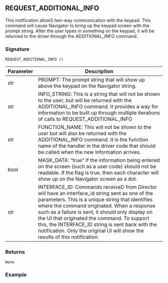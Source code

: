 ## REQUEST\_ADDITIONAL\_INFO

This notification allowS two-way communication with the keypad.  This command will cause Navigator to bring up the keypad screen with the prompt string.  After the user types in something on the keypad, it will be returned to the driver through the ADDITIONAL\_INFO command.


### Signature

`REQUEST_ADDITIONAL_INFO ()`


| Parameter | Description |
| --- | --- |
| str | PROMPT: The prompt string that will show up above the keypad on the Navigator string. |
| str | INFO\_STRING: This is a string that will not be shown to the user, but will be returned with the ADDITIONAL\_INFO command.  It provides a way for information to be built up through multiple iterations of calls to REQUEST\_ADDITIONAL\_INFO |
| str | FUNCTION\_NAME: This will not be shown to the user but will also be returned with the ADDITIONAL\_INFO command. It is the function name of the handler in the driver code that should be called when the new information arrives. |
| bool | MASK\_DATA: “true" if the information being entered on the screen (such as a user code) should not be readable. If the flag is true, then each character will show up on the Navigator screen as a dot. |
| str | INTERFACE\_ID: Commands receiveD from Director will have an interface\_id string sent as one of the parameters.  This is a unique string that identifies where the command originated. When a response such as a failure is sent, it should only display on the UI that originated the command.  To support this, the INTERFACE\_ID string is sent back with the notification. Only the original UI will show the results of this notification. | 


### Returns

`None`


### Example